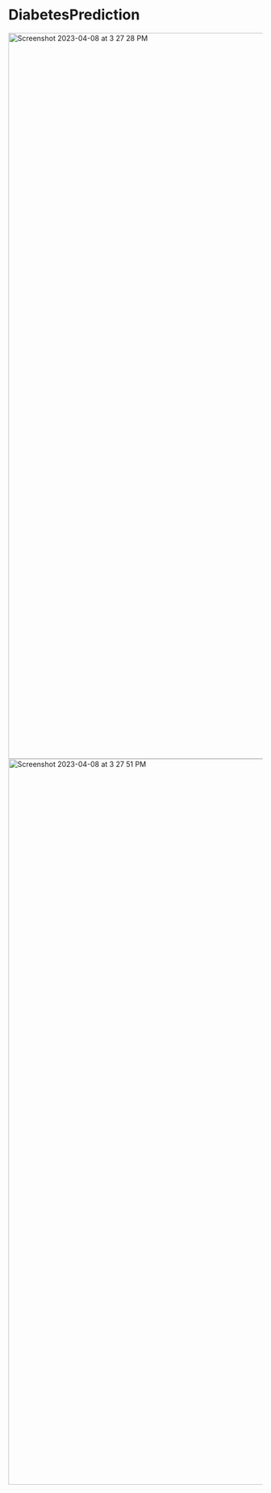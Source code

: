 # DiabetesPrediction
<img width="1440" alt="Screenshot 2023-04-08 at 3 27 28 PM" src="https://user-images.githubusercontent.com/71868334/230715264-e4fc28b8-bc21-4b71-b9fc-39ae8df94cd7.png">

<img width="1440" alt="Screenshot 2023-04-08 at 3 27 51 PM" src="https://user-images.githubusercontent.com/71868334/230715268-0357d4a6-5758-41d2-bf06-2ec32f89bcbd.png">


